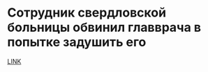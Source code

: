 # Сотрудник свердловской больницы обвинил главврача в попытке задушить его



[LINK](https://varlamov.ru/3726711.html)